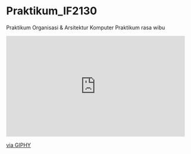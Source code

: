 # Praktikum_IF2130
Praktikum Organisasi &amp; Arsitektur Komputer
Praktikum rasa wibu
<iframe src="https://giphy.com/embed/XKpHeWeupl1q8" width="480" height="270" frameBorder="0" class="giphy-embed" allowFullScreen></iframe><p><a href="https://giphy.com/gifs/tears-ao-no-exorcist-XKpHeWeupl1q8">via GIPHY</a></p>
